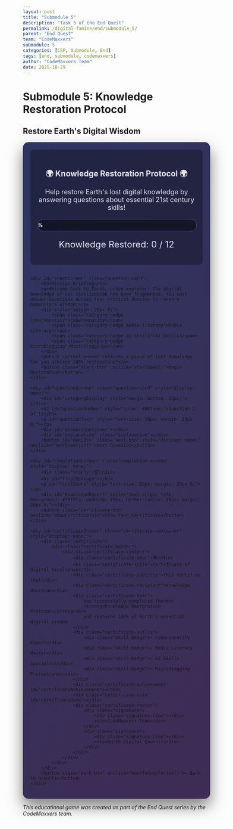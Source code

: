 ```yaml
---
layout: post
title: "Submodule 5"
description: "Task 5 of the End Quest"
permalink: /digital-famine/end/submodule_5/
parent: "End Quest"
team: "CodeMaxxers"
submodule: 5
categories: [CSP, Submodule, End]
tags: [end, submodule, codemaxxers]
author: "CodeMaxxers Team"
date: 2025-10-29
---
```


# Submodule 5: Knowledge Restoration Protocol

## Restore Earth's Digital Wisdom

<style>
.knowledge-game {
    max-width: 900px;
    margin: 0 auto;
    padding: 20px;
    background: linear-gradient(135deg, #2d3561 0%, #3e2c54 100%);
    border-radius: 15px;
    box-shadow: 0 20px 40px rgba(0,0,0,0.5);
}

.game-header {
    text-align: center;
    color: #e8e3f0;
    padding: 20px;
    background: rgba(0,0,0,0.3);
    border-radius: 10px;
    margin-bottom: 30px;
}

.knowledge-meter {
    width: 100%;
    height: 30px;
    background: rgba(0,0,0,0.4);
    border-radius: 15px;
    overflow: hidden;
    margin: 20px 0;
    border: 2px solid rgba(136, 117, 255, 0.3);
}

.knowledge-fill {
    height: 100%;
    background: linear-gradient(90deg, #7c3aed, #a78bfa);
    transition: width 0.5s ease;
    display: flex;
    align-items: center;
    justify-content: center;
    color: #fff;
    font-weight: bold;
    text-shadow: 0 1px 2px rgba(0,0,0,0.3);
}

.category-badge {
    display: inline-block;
    padding: 5px 15px;
    border-radius: 20px;
    margin: 5px;
    font-size: 14px;
    font-weight: bold;
    text-transform: uppercase;
}

.cybersecurity { background: #dc2626; color: white; }
.media-literacy { background: #0891b2; color: white; }
.ai-skills { background: #65a30d; color: white; }
.microblogging { background: #7c3aed; color: white; }

.question-card {
    background: #1e1b29;
    color: #e8e3f0;
    border-radius: 10px;
    padding: 30px;
    margin: 20px 0;
    box-shadow: 0 5px 15px rgba(0,0,0,0.3);
    border: 1px solid rgba(136, 117, 255, 0.2);
}

.question-card h3 {
    color: #a78bfa;
}

.question-card p {
    color: #d4cfe0;
}

.answer-btn {
    display: block;
    width: 100%;
    padding: 15px;
    margin: 10px 0;
    background: #2a2635;
    color: #e8e3f0;
    border: 2px solid rgba(136, 117, 255, 0.2);
    border-radius: 8px;
    cursor: pointer;
    transition: all 0.3s;
    text-align: left;
    font-size: 16px;
}

.answer-btn:hover {
    background: #3a3545;
    border-color: rgba(136, 117, 255, 0.5);
    transform: translateX(5px);
}

.answer-btn.correct {
    background: #134e4a;
    border-color: #10b981;
    color: #a7f3d0;
    animation: pulse 0.5s;
}

.answer-btn.incorrect {
    background: #7f1d1d;
    border-color: #ef4444;
    color: #fca5a5;
    animation: shake 0.5s;
}

.start-btn, .next-btn, .restart-btn {
    background: linear-gradient(135deg, #7c3aed 0%, #a78bfa 100%);
    color: #fff;
    padding: 15px 40px;
    border: none;
    border-radius: 25px;
    font-size: 18px;
    font-weight: bold;
    cursor: pointer;
    transition: all 0.3s;
    margin: 20px auto;
    display: block;
    text-shadow: 0 1px 2px rgba(0,0,0,0.2);
}

.start-btn:hover, .next-btn:hover, .restart-btn:hover {
    transform: scale(1.05);
    box-shadow: 0 5px 15px rgba(124, 58, 237, 0.4);
}

@keyframes pulse {
    0% { transform: scale(1); }
    50% { transform: scale(1.05); }
    100% { transform: scale(1); }
}

@keyframes shake {
    0%, 100% { transform: translateX(0); }
    25% { transform: translateX(-10px); }
    75% { transform: translateX(10px); }
}

.completion-screen {
    text-align: center;
    padding: 40px;
    background: #1e1b29;
    color: #e8e3f0;
    border-radius: 15px;
    margin: 20px 0;
    border: 1px solid rgba(136, 117, 255, 0.2);
}

.completion-screen h2 {
    color: #a78bfa;
}

.trophy {
    font-size: 80px;
    animation: bounce 2s infinite;
}

@keyframes bounce {
    0%, 100% { transform: translateY(0); }
    50% { transform: translateY(-20px); }
}

.score-display {
    font-size: 24px;
    color: #e8e3f0;
    text-align: center;
    margin: 20px 0;
}

.explanation {
    background: rgba(124, 58, 237, 0.1);
    border-left: 4px solid #7c3aed;
    padding: 15px;
    margin: 15px 0;
    border-radius: 5px;
    display: none;
    color: #d4cfe0;
}

.explanation.show {
    display: block;
    animation: slideDown 0.3s;
}

.explanation strong {
    color: #a78bfa;
}

@keyframes slideDown {
    from { opacity: 0; transform: translateY(-10px); }
    to { opacity: 1; transform: translateY(0); }
}

/* Certificate Styles */
.certificate-container {
    padding: 20px;
    background: #1e1b29;
    border-radius: 15px;
    margin: 20px 0;
}

.certificate {
    max-width: 800px;
    margin: 0 auto;
    background: linear-gradient(135deg, #f5f3ff 0%, #e8e3f0 100%);
    padding: 20px;
    border-radius: 10px;
    box-shadow: 0 10px 30px rgba(0,0,0,0.5);
}

.certificate-border {
    border: 3px solid #7c3aed;
    border-radius: 8px;
    padding: 40px;
    position: relative;
    background: white;
}

.certificate-border::before {
    content: '';
    position: absolute;
    inset: 10px;
    border: 1px solid #a78bfa;
    border-radius: 4px;
    pointer-events: none;
}

.certificate-content {
    text-align: center;
    position: relative;
}

.certificate-seal {
    font-size: 60px;
    margin-bottom: 20px;
    animation: rotate 10s linear infinite;
}

@keyframes rotate {
    from { transform: rotate(0deg); }
    to { transform: rotate(360deg); }
}

.certificate-title {
    font-family: 'Georgia', serif;
    font-size: 36px;
    color: #2d3561;
    margin: 20px 0;
    text-transform: uppercase;
    letter-spacing: 2px;
}

.certificate-subtitle {
    font-size: 18px;
    color: #6b7280;
    margin: 20px 0;
    font-style: italic;
}

.certificate-recipient {
    font-size: 32px;
    color: #7c3aed;
    font-weight: bold;
    margin: 20px 0;
    font-family: 'Georgia', serif;
    border-bottom: 2px solid #7c3aed;
    display: inline-block;
    padding-bottom: 10px;
}

.certificate-text {
    font-size: 16px;
    line-height: 1.8;
    color: #4b5563;
    margin: 30px 0;
}

.certificate-skills {
    display: flex;
    justify-content: center;
    gap: 20px;
    margin: 30px 0;
    flex-wrap: wrap;
}

.skill-badge {
    background: linear-gradient(135deg, #7c3aed 0%, #a78bfa 100%);
    color: white;
    padding: 8px 16px;
    border-radius: 20px;
    font-size: 14px;
    font-weight: bold;
}

.certificate-achievement {
    margin: 20px 0;
    font-size: 18px;
    color: #059669;
    font-weight: bold;
}

.certificate-date {
    font-size: 14px;
    color: #6b7280;
    margin: 20px 0;
}

.certificate-footer {
    display: flex;
    justify-content: space-around;
    margin-top: 50px;
}

.signature {
    text-align: center;
}

.signature-line {
    width: 200px;
    height: 2px;
    background: #d1d5db;
    margin: 0 auto 10px;
}

.signature div:last-child {
    font-size: 14px;
    color: #6b7280;
    font-style: italic;
}

.certificate-btn, .back-btn {
    background: linear-gradient(135deg, #059669 0%, #10b981 100%);
    color: #fff;
    padding: 15px 40px;
    border: none;
    border-radius: 25px;
    font-size: 18px;
    font-weight: bold;
    cursor: pointer;
    transition: all 0.3s;
    margin: 20px auto;
    display: block;
    text-shadow: 0 1px 2px rgba(0,0,0,0.2);
}

.certificate-btn:hover, .back-btn:hover {
    transform: scale(1.05);
    box-shadow: 0 5px 15px rgba(5, 150, 105, 0.4);
}

.back-btn {
    background: linear-gradient(135deg, #6b7280 0%, #9ca3af 100%);
    font-size: 16px;
    padding: 10px 30px;
}

.back-btn:hover {
    box-shadow: 0 5px 15px rgba(107, 114, 128, 0.4);
}

#knowledgeReport {
    background: #2a2635 !important;
    color: #d4cfe0 !important;
    border: 1px solid rgba(136, 117, 255, 0.2);
}

#knowledgeReport h4 {
    color: #a78bfa;
}
</style>

<div class="knowledge-game">
    <div class="game-header">
        <h2>🌍 Knowledge Restoration Protocol 🌍</h2>
        <p style="font-size: 18px;">Help restore Earth's lost digital knowledge by answering questions about essential 21st century skills!</p>
        <div class="knowledge-meter">
            <div class="knowledge-fill" id="progressBar" style="width: 0%">0%</div>
        </div>
        <div class="score-display">
            Knowledge Restored: <span id="score">0</span> / <span id="total">12</span>
        </div>
    </div>

    <div id="startScreen" class="question-card">
        <h3>Mission Briefing</h3>
        <p>Welcome back to Earth, brave explorer! The digital knowledge of our civilization has been fragmented. You must answer questions across four critical domains to restore humanity's wisdom:</p>
        <div style="margin: 20px 0;">
            <span class="category-badge cybersecurity">Cybersecurity</span>
            <span class="category-badge media-literacy">Media Literacy</span>
            <span class="category-badge ai-skills">AI Skills</span>
            <span class="category-badge microblogging">Microblogging</span>
        </div>
        <p>Each correct answer restores a piece of lost knowledge. Can you achieve 100% restoration?</p>
        <button class="start-btn" onclick="startGame()">Begin Restoration</button>
    </div>

    <div id="questionScreen" class="question-card" style="display: none;">
        <div id="categoryDisplay" style="margin-bottom: 15px;"></div>
        <h3 id="questionNumber" style="color: #667eea;">Question 1 of 12</h3>
        <p id="questionText" style="font-size: 18px; margin: 20px 0;"></p>
        <div id="answersContainer"></div>
        <div id="explanation" class="explanation"></div>
        <button id="nextBtn" class="next-btn" style="display: none;" onclick="nextQuestion()">Next Question</button>
    </div>

    <div id="completionScreen" class="completion-screen" style="display: none;">
        <div class="trophy">🏆</div>
        <h2 id="finalMessage"></h2>
        <p id="finalScore" style="font-size: 20px; margin: 20px 0;"></p>
        <div id="knowledgeReport" style="text-align: left; background: #f8f9fa; padding: 20px; border-radius: 10px; margin: 20px 0;"></div>
        <button class="certificate-btn" onclick="showCertificate()">View Your Certificate</button>
    </div>

    <div id="certificateScreen" class="certificate-container" style="display: none;">
        <div class="certificate">
            <div class="certificate-border">
                <div class="certificate-content">
                    <div class="certificate-seal">🌍</div>
                    <h1 class="certificate-title">Certificate of Digital Excellence</h1>
                    <div class="certificate-subtitle">This certifies that</div>
                    <div class="certificate-recipient">Knowledge Guardian</div>
                    <div class="certificate-text">
                        has successfully completed the<br>
                        <strong>Knowledge Restoration Protocol</strong><br>
                        and restored 100% of Earth's essential digital wisdom
                    </div>
                    <div class="certificate-skills">
                        <div class="skill-badge">✓ Cybersecurity Expert</div>
                        <div class="skill-badge">✓ Media Literacy Master</div>
                        <div class="skill-badge">✓ AI Skills Specialist</div>
                        <div class="skill-badge">✓ Microblogging Professional</div>
                    </div>
                    <div class="certificate-achievement" id="certificateAchievement"></div>
                    <div class="certificate-date" id="certificateDate"></div>
                    <div class="certificate-footer">
                        <div class="signature">
                            <div class="signature-line"></div>
                            <div>CodeMaxxers Team</div>
                        </div>
                        <div class="signature">
                            <div class="signature-line"></div>
                            <div>Earth Digital Council</div>
                        </div>
                    </div>
                </div>
            </div>
        </div>
        <button class="back-btn" onclick="backToCompletion()">← Back to Results</button>
    </div>
</div>

<script>
const questions = [
    // Cybersecurity Questions
    {
        id: 'cyber1',
        category: "cybersecurity",
        question: "What is the MOST secure type of password?",
        answers: [
            "Your birthday and name",
            "A long passphrase with random words",
            "Password123!",
            "The same password for all accounts"
        ],
        correct: 1,
        explanation: "Passphrases like 'correct-horse-battery-staple' are both secure and memorable. They're long, random, and hard to crack!"
    },
    {
        id: 'cyber2',
        category: "cybersecurity",
        question: "You receive an email from 'your bank' asking you to click a link and verify your account. What should you do?",
        answers: [
            "Click the link immediately",
            "Reply with your account information",
            "Delete it and contact your bank directly",
            "Forward it to all your contacts"
        ],
        correct: 2,
        explanation: "This is likely a phishing attempt. Never click suspicious links. Always verify by contacting your bank through official channels."
    },
    {
        id: 'cyber3',
        category: "cybersecurity",
        question: "What does 'two-factor authentication' (2FA) require?",
        answers: [
            "Two different passwords",
            "Something you know + something you have",
            "Two email addresses",
            "Two security questions"
        ],
        correct: 1,
        explanation: "2FA combines something you know (password) with something you have (phone, authenticator app, etc.) for extra security."
    },
    
    // Media Literacy Questions
    {
        id: 'media1',
        category: "media-literacy",
        question: "What is the BEST way to verify if a news story is true?",
        answers: [
            "Check if it has lots of shares",
            "See if your friends believe it",
            "Cross-reference multiple reputable sources",
            "Trust it if it confirms your beliefs"
        ],
        correct: 2,
        explanation: "Always verify information by checking multiple reliable sources. Popularity doesn't equal truth!"
    },
    {
        id: 'media2',
        category: "media-literacy",
        question: "What is 'confirmation bias' in media consumption?",
        answers: [
            "Confirming your email subscription",
            "Only believing information that supports your existing views",
            "Fact-checking everything you read",
            "Confirming the author's credentials"
        ],
        correct: 1,
        explanation: "Confirmation bias makes us favor information that confirms what we already believe, leading to echo chambers."
    },
    {
        id: 'media3',
        category: "media-literacy",
        question: "Which is a red flag that an image might be digitally manipulated?",
        answers: [
            "High resolution quality",
            "Inconsistent lighting or shadows",
            "Professional photography",
            "Presence of watermarks"
        ],
        correct: 1,
        explanation: "Inconsistent lighting, shadows, or perspectives often reveal digital manipulation or AI-generated images."
    },
    
    // AI Skills Questions
    {
        id: 'ai1',
        category: "ai-skills",
        question: "What is a 'prompt' in the context of AI tools?",
        answers: [
            "An error message",
            "The instructions you give to an AI",
            "The AI's response time",
            "A type of AI model"
        ],
        correct: 1,
        explanation: "A prompt is your input or instructions to an AI system. Better prompts lead to better AI outputs!"
    },
    {
        id: 'ai2',
        category: "ai-skills",
        question: "What should you always remember about AI-generated content?",
        answers: [
            "It's always 100% accurate",
            "It should be verified and may contain errors",
            "It's illegal to use",
            "It can replace all human work"
        ],
        correct: 1,
        explanation: "AI can make mistakes or 'hallucinate' information. Always verify important AI-generated content!"
    },
    {
        id: 'ai3',
        category: "ai-skills",
        question: "Which is an ethical consideration when using AI image generators?",
        answers: [
            "Using them is always unethical",
            "They use no computational resources",
            "Respecting artists' rights and attribution",
            "They can only create abstract art"
        ],
        correct: 2,
        explanation: "AI art raises questions about copyright, artist attribution, and the use of training data. Use responsibly!"
    },
    
    // Microblogging Questions
    {
        id: 'micro1',
        category: "microblogging",
        question: "What is the PRIMARY purpose of hashtags in microblogging?",
        answers: [
            "To make posts look professional",
            "To categorize and discover content",
            "To increase word count",
            "To replace punctuation"
        ],
        correct: 1,
        explanation: "Hashtags help categorize content and make it discoverable by people interested in specific topics."
    },
    {
        id: 'micro2',
        category: "microblogging",
        question: "What is 'engagement' in social media context?",
        answers: [
            "Getting married online",
            "Likes, comments, shares, and interactions",
            "The time you spend online",
            "Number of followers only"
        ],
        correct: 1,
        explanation: "Engagement measures how people interact with content through likes, comments, shares, and other actions."
    },
    {
        id: 'micro3',
        category: "microblogging",
        question: "Why is it important to fact-check before sharing content on social media?",
        answers: [
            "To get more followers",
            "To prevent spread of misinformation",
            "To make posts longer",
            "It's not important"
        ],
        correct: 1,
        explanation: "Sharing false information can harm others and damage your credibility. Always verify before you amplify!"
    }
];

let remainingQuestions = [];
let correctlyAnswered = new Set();
let currentQuestion = null;
let answered = false;
let totalQuestionsAsked = 0;
let incorrectAttempts = 0;

function startGame() {
    // Reset game state
    remainingQuestions = [...questions];
    correctlyAnswered = new Set();
    totalQuestionsAsked = 0;
    incorrectAttempts = 0;
    answered = false;
    
    // Update UI
    document.getElementById('startScreen').style.display = 'none';
    document.getElementById('completionScreen').style.display = 'none';
    document.getElementById('questionScreen').style.display = 'block';
    
    // Update score display
    updateScoreDisplay();
    
    // Load first question
    loadQuestion();
}

function updateScoreDisplay() {
    document.getElementById('score').textContent = correctlyAnswered.size;
    document.getElementById('total').textContent = questions.length;
    updateProgress();
}

function loadQuestion() {
    answered = false;
    
    // Check if all questions are answered correctly
    if (correctlyAnswered.size === questions.length) {
        showCompletion();
        return;
    }
    
    // Get next question from remaining questions
    if (remainingQuestions.length === 0) {
        // All questions have been asked, but some were wrong
        // Reset remaining questions to only include the ones answered incorrectly
        remainingQuestions = questions.filter(q => !correctlyAnswered.has(q.id));
        
        // Show feedback that we're retrying missed questions
        const retryMessage = document.createElement('div');
        retryMessage.style.cssText = 'background: rgba(124, 58, 237, 0.2); padding: 15px; border-radius: 8px; margin-bottom: 20px; color: #a78bfa; text-align: center;';
        retryMessage.innerHTML = `📝 Retrying ${remainingQuestions.length} missed question${remainingQuestions.length > 1 ? 's' : ''}...`;
        
        const questionCard = document.getElementById('questionScreen');
        const existingRetry = questionCard.querySelector('.retry-message');
        if (existingRetry) existingRetry.remove();
        
        retryMessage.className = 'retry-message';
        questionCard.insertBefore(retryMessage, questionCard.firstChild);
    }
    
    // Pick a random question from remaining
    const randomIndex = Math.floor(Math.random() * remainingQuestions.length);
    currentQuestion = remainingQuestions[randomIndex];
    remainingQuestions.splice(randomIndex, 1);
    
    totalQuestionsAsked++;
    
    // Update question number - show progress through all questions
    document.getElementById('questionNumber').textContent = 
        `Progress: ${correctlyAnswered.size} / ${questions.length} Mastered`;
    
    // Show category
    const categoryColors = {
        'cybersecurity': 'cybersecurity',
        'media-literacy': 'media-literacy',
        'ai-skills': 'ai-skills',
        'microblogging': 'microblogging'
    };
    
    document.getElementById('categoryDisplay').innerHTML = 
        `<span class="category-badge ${categoryColors[currentQuestion.category]}">${currentQuestion.category.replace('-', ' ')}</span>`;
    
    // Show question
    document.getElementById('questionText').textContent = currentQuestion.question;
    
    // Show answers (shuffle them for variety)
    const answersContainer = document.getElementById('answersContainer');
    answersContainer.innerHTML = '';
    
    // Create array of answer indices and shuffle
    const indices = [0, 1, 2, 3];
    const shuffled = indices.sort(() => Math.random() - 0.5);
    
    shuffled.forEach((originalIndex) => {
        const button = document.createElement('button');
        button.className = 'answer-btn';
        button.textContent = currentQuestion.answers[originalIndex];
        button.dataset.originalIndex = originalIndex;
        button.onclick = () => selectAnswer(originalIndex);
        answersContainer.appendChild(button);
    });
    
    // Hide explanation and next button
    document.getElementById('explanation').classList.remove('show');
    document.getElementById('nextBtn').style.display = 'none';
}

function selectAnswer(selectedIndex) {
    if (answered) return;
    answered = true;
    
    const buttons = document.querySelectorAll('.answer-btn');
    
    // Disable all buttons
    buttons.forEach(btn => btn.style.cursor = 'not-allowed');
    
    // Find the button that was clicked and the correct button
    let clickedButton, correctButton;
    buttons.forEach(btn => {
        const idx = parseInt(btn.dataset.originalIndex);
        if (idx === selectedIndex) clickedButton = btn;
        if (idx === currentQuestion.correct) correctButton = btn;
    });
    
    // Show correct/incorrect
    if (selectedIndex === currentQuestion.correct) {
        clickedButton.classList.add('correct');
        correctlyAnswered.add(currentQuestion.id);
        updateScoreDisplay();
        
        // Show success message
        const explanationDiv = document.getElementById('explanation');
        explanationDiv.innerHTML = `<strong>✅ Correct!</strong> ${currentQuestion.explanation}`;
        explanationDiv.classList.add('show');
    } else {
        clickedButton.classList.add('incorrect');
        correctButton.classList.add('correct');
        incorrectAttempts++;
        
        // Show explanation with retry notice
        const explanationDiv = document.getElementById('explanation');
        explanationDiv.innerHTML = `<strong>❌ Not quite!</strong> ${currentQuestion.explanation}<br><br><em>This question will appear again later.</em>`;
        explanationDiv.classList.add('show');
        
        // Add question back to the pool if not already there
        if (!remainingQuestions.some(q => q.id === currentQuestion.id)) {
            remainingQuestions.push(currentQuestion);
        }
    }
    
    // Show next button
    document.getElementById('nextBtn').style.display = 'block';
    document.getElementById('nextBtn').textContent = 
        correctlyAnswered.size === questions.length ? 'Complete Mission!' : 'Next Question';
}

function nextQuestion() {
    if (correctlyAnswered.size === questions.length) {
        showCompletion();
    } else {
        loadQuestion();
    }
}

function updateProgress() {
    const progress = Math.round((correctlyAnswered.size / questions.length) * 100);
    const progressBar = document.getElementById('progressBar');
    progressBar.style.width = progress + '%';
    progressBar.textContent = progress + '%';
}

function showCompletion() {
    document.getElementById('questionScreen').style.display = 'none';
    document.getElementById('completionScreen').style.display = 'block';
    
    // Calculate efficiency
    const efficiency = Math.round((questions.length / totalQuestionsAsked) * 100);
    
    let message, emoji;
    if (incorrectAttempts === 0) {
        message = "PERFECT! Flawless Knowledge Restoration!";
        emoji = "🌟";
    } else if (incorrectAttempts <= 3) {
        message = "EXCELLENT! Complete Knowledge Restored!";
        emoji = "✨";
    } else {
        message = "SUCCESS! All Knowledge Restored!";
        emoji = "🎯";
    }
    
    document.getElementById('finalMessage').innerHTML = `${emoji} ${message} ${emoji}`;
    document.getElementById('finalScore').innerHTML = 
        `You mastered all ${questions.length} knowledge fragments!<br>
        Total attempts: ${totalQuestionsAsked} (${efficiency}% efficiency)`;
    
    // Store achievement for certificate
    window.gameAchievement = {
        efficiency: efficiency,
        incorrectAttempts: incorrectAttempts,
        achievement: incorrectAttempts === 0 ? 'Perfect Scholar - No mistakes!' :
                    efficiency >= 75 ? 'Quick Learner - High efficiency!' :
                    'Persistent Guardian - Never gave up!'
    };
    
    // Generate detailed report
    const report = `
        <h4>Knowledge Recovery Report:</h4>
        <p>✅ <strong>Mission Complete!</strong> 100% of Earth's digital knowledge restored!</p>
        <p>📊 <strong>Performance Stats:</strong></p>
        <ul style="text-align: left; line-height: 1.8;">
            <li>Questions Mastered: ${questions.length} / ${questions.length}</li>
            <li>Total Attempts: ${totalQuestionsAsked}</li>
            <li>Incorrect Attempts: ${incorrectAttempts}</li>
            <li>Efficiency Rating: ${efficiency}%</li>
        </ul>
        <p style="margin-top: 20px;">🏆 <strong>Achievement Unlocked:</strong> ${window.gameAchievement.achievement}</p>
        <p><strong>Remember:</strong> These skills are essential for navigating our digital world safely and effectively!</p>
    `;
    
    document.getElementById('knowledgeReport').innerHTML = report;
}

function showCertificate() {
    document.getElementById('completionScreen').style.display = 'none';
    document.getElementById('certificateScreen').style.display = 'block';
    
    // Set certificate achievement text
    const achievementText = window.gameAchievement.achievement;
    document.getElementById('certificateAchievement').innerHTML = 
        `🏆 ${achievementText}`;
    
    // Set current date
    const today = new Date();
    const dateStr = today.toLocaleDateString('en-US', { 
        year: 'numeric', 
        month: 'long', 
        day: 'numeric' 
    });
    document.getElementById('certificateDate').innerHTML = 
        `Awarded on ${dateStr}`;
    
    // Scroll to top of certificate
    document.getElementById('certificateScreen').scrollIntoView({ behavior: 'smooth' });
}

function backToCompletion() {
    document.getElementById('certificateScreen').style.display = 'none';
    document.getElementById('completionScreen').style.display = 'block';
}

function restartGame() {
    document.getElementById('certificateScreen').style.display = 'none';
    startGame();
}

// Initialize
document.getElementById('score').textContent = '0';
document.getElementById('total').textContent = questions.length;
</script>

*This educational game was created as part of the End Quest series by the CodeMaxxers team.*